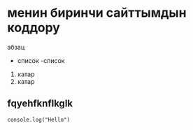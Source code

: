  # менин биринчи сайттымдын коддору

  абзац 
  - список 
  -список

  1. катар 
  2. катар
  ## fqyehfknflkglk
  

  ```
  console.log("Hello")  
  ```